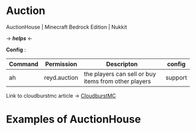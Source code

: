 # Auction
AuctionHouse | Minecraft Bedrock Edition | Nukkit

-> ***helps*** <-

**Config** : 

| Command | Permission | Descripton | config |
| --- | ------|-----| -------|
|ah| reyd.auction |the players can sell or buy items from other players|support|



Link to cloudburstmc article -> [CloudburstMC](https://cloudburstmc.org/resources/nickchangergui.783/)

# Examples of AuctionHouse
